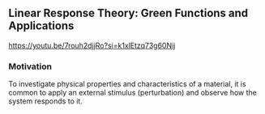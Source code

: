 ## Linear Response Theory: Green Functions and Applications

https://youtu.be/7rouh2djjRo?si=k1xlEtzq73g60Nij



### Motivation

To investigate physical properties and characteristics of a material, it is common to apply an external stimulus (perturbation) and observe how the system responds to it.